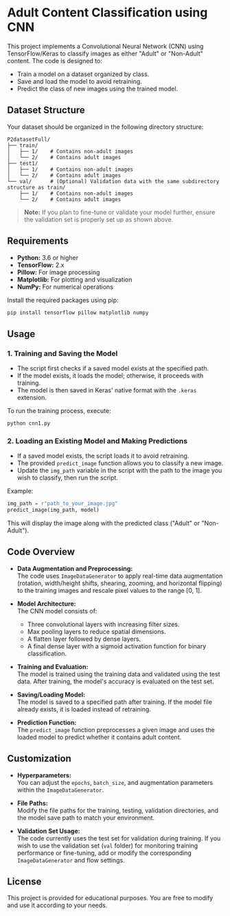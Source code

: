 
# Adult Content Classification using CNN

This project implements a Convolutional Neural Network (CNN) using TensorFlow/Keras to classify images as either "Adult" or "Non-Adult" content. The code is designed to:

- Train a model on a dataset organized by class.
- Save and load the model to avoid retraining.
- Predict the class of new images using the trained model.

## Dataset Structure

Your dataset should be organized in the following directory structure:

```
P2datasetFull/
├── train/
│   ├── 1/    # Contains non-adult images
│   └── 2/    # Contains adult images
├── test1/
│   ├── 1/    # Contains non-adult images
│   └── 2/    # Contains adult images
└── val/      # (Optional) Validation data with the same subdirectory structure as train/
    ├── 1/    # Contains non-adult images
    └── 2/    # Contains adult images
```

> **Note:** If you plan to fine-tune or validate your model further, ensure the validation set is properly set up as shown above.

## Requirements

- **Python:** 3.6 or higher
- **TensorFlow:** 2.x
- **Pillow:** For image processing
- **Matplotlib:** For plotting and visualization
- **NumPy:** For numerical operations

Install the required packages using pip:

```bash
pip install tensorflow pillow matplotlib numpy
```

## Usage

### 1. Training and Saving the Model

- The script first checks if a saved model exists at the specified path.  
- If the model exists, it loads the model; otherwise, it proceeds with training.
- The model is then saved in Keras' native format with the `.keras` extension.

To run the training process, execute:

```bash
python cnn1.py
```

### 2. Loading an Existing Model and Making Predictions

- If a saved model exists, the script loads it to avoid retraining.
- The provided `predict_image` function allows you to classify a new image.
- Update the `img_path` variable in the script with the path to the image you wish to classify, then run the script.

Example:

```python
img_path = r"path_to_your_image.jpg"
predict_image(img_path, model)
```

This will display the image along with the predicted class ("Adult" or "Non-Adult").

## Code Overview

- **Data Augmentation and Preprocessing:**  
  The code uses `ImageDataGenerator` to apply real-time data augmentation (rotation, width/height shifts, shearing, zooming, and horizontal flipping) to the training images and rescale pixel values to the range [0, 1].

- **Model Architecture:**  
  The CNN model consists of:
  - Three convolutional layers with increasing filter sizes.
  - Max pooling layers to reduce spatial dimensions.
  - A flatten layer followed by dense layers.
  - A final dense layer with a sigmoid activation function for binary classification.

- **Training and Evaluation:**  
  The model is trained using the training data and validated using the test data. After training, the model's accuracy is evaluated on the test set.

- **Saving/Loading Model:**  
  The model is saved to a specified path after training. If the model file already exists, it is loaded instead of retraining.

- **Prediction Function:**  
  The `predict_image` function preprocesses a given image and uses the loaded model to predict whether it contains adult content.

## Customization

- **Hyperparameters:**  
  You can adjust the `epochs`, `batch_size`, and augmentation parameters within the `ImageDataGenerator`.

- **File Paths:**  
  Modify the file paths for the training, testing, validation directories, and the model save path to match your environment.

- **Validation Set Usage:**  
  The code currently uses the test set for validation during training. If you wish to use the validation set (`val` folder) for monitoring training performance or fine-tuning, add or modify the corresponding `ImageDataGenerator` and flow settings.

## License

This project is provided for educational purposes. You are free to modify and use it according to your needs.

